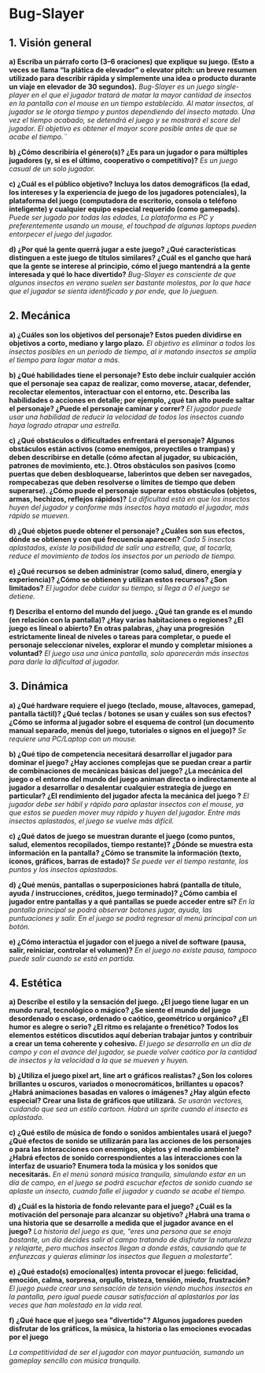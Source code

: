 # Bug-Slayer

## 1. Visión general 
**a) Escriba un párrafo corto (3–6 oraciones) que explique su juego. (Esto a veces se llama “la plática de elevador” o elevator pitch: un breve resumen utilizado para describir rápida y simplemente una idea o producto durante un viaje en elevador de 30 segundos).**
*Bug-Slayer es un juego single-player en el que el jugador tratará de matar la mayor cantidad de insectos en la pantalla con el mouse en un tiempo establecido. Al matar insectos, al jugador se le otorga tiempo y puntos dependiendo del insecto matado. Una vez el tiempo acabado, se detendrá el juego y se mostrará el score del jugador. El objetivo es obtener el mayor score posible antes de que se acabe el tiempo.¨*

**b) ¿Cómo describiría el género(s)? ¿Es para un jugador o para múltiples jugadores (y, si es el último, cooperativo o competitivo)?**
*Es un juego casual de un solo jugador.*

**c) ¿Cuál es el público objetivo? Incluya los datos demográficos (la edad, los intereses y la experiencia de juego de los jugadores potenciales), la plataforma del juego (computadora de escritorio, consola o teléfono inteligente) y cualquier equipo especial requerido (como gamepads).**
*Puede ser jugado por todas las edades, La plataforma es PC y preferentemente usando un mouse, el touchpad de algunas laptops pueden entorpecer el juego del jugador.*

**d) ¿Por qué la gente querrá jugar a este juego? ¿Qué características distinguen a este juego de títulos similares? ¿Cuál es el gancho que hará que la gente se interese al principio, cómo el juego mantendrá a la gente interesada y qué lo hace divertido?**
*Bug-Slayer es consciente de que algunos insectos en verano suelen ser bastante molestos, por lo que hace que el jugador se sienta identificado y por ende, que lo jueguen.*

## 2. Mecánica 
**a) ¿Cuáles son los objetivos del personaje? Estos pueden dividirse en objetivos a corto, mediano y largo plazo.**
*El objetivo es eliminar a todos los insectos posibles en un periodo de tiempo, al ir matando insectos se amplía el tiempo para logar matar a más.*

**b) ¿Qué habilidades tiene el personaje? Esto debe incluir cualquier acción que el personaje sea capaz de realizar, como moverse, atacar, defender, recolectar elementos, interactuar con el entorno, etc. Describa las habilidades o acciones en detalle; por ejemplo, ¿qué tan alto puede saltar el personaje? ¿Puede el personaje caminar y correr?**
*El jugador puede usar una habilidad de reducir la velocidad de todos los insectos cuando haya logrado atrapar una estrella.*

**c) ¿Qué obstáculos o dificultades enfrentará el personaje? Algunos obstáculos están activos (como enemigos, proyectiles o trampas) y deben describirse en detalle (cómo afectan al jugador, su ubicación, patrones de movimiento, etc.). Otros obstáculos son pasivos (como puertas que deben desbloquearse, laberintos que deben ser navegados, rompecabezas que deben resolverse o límites de tiempo que deben superarse). ¿Cómo puede el personaje superar estos obstáculos (objetos, armas, hechizos, reflejos rápidos)?**
*La dificultad está en que los insectos huyen del jugador y conforme más insectos haya matado el jugador, más rápido se mueven.*

**d) ¿Qué objetos puede obtener el personaje? ¿Cuáles son sus efectos, dónde se obtienen y con qué frecuencia aparecen?**
*Cada 5 insectos aplastados, existe la posibilidad de salir una estrella, que, al tocarla, reduce el movimiento de todos los insectos por un periodo de tiempo.*

**e) ¿Qué recursos se deben administrar (como salud, dinero, energía y experiencia)? ¿Cómo se obtienen y utilizan estos recursos? ¿Son limitados?**
*El jugador debe cuidar su tiempo, si llega a 0 el juego se detiene.*

**f) Describa el entorno del mundo del juego. ¿Qué tan grande es el mundo (en relación con la pantalla)? ¿Hay varias habitaciones o regiones? ¿El juego es lineal o abierto? En otras palabras, ¿hay una progresión estrictamente lineal de niveles o tareas para completar, o puede el personaje seleccionar niveles, explorar el mundo y completar misiones a voluntad?**
*El juego usa una única pantalla, solo aparecerán más insectos para darle la dificultad al jugador.*

## 3. Dinámica 
**a) ¿Qué hardware requiere el juego (teclado, mouse, altavoces, gamepad, pantalla táctil)? ¿Qué teclas / botones se usan y cuáles son sus efectos? ¿Cómo se informa al jugador sobre el esquema de control (un documento manual separado, menús del juego, tutoriales o signos en el juego)?**
*Se requiere una PC/Laptop con un mouse.*

**b) ¿Qué tipo de competencia necesitará desarrollar el jugador para dominar el juego? ¿Hay acciones complejas que se puedan crear a partir de combinaciones de mecánicas básicas del juego? ¿La mecánica del juego o el entorno del mundo del juego animan directa o indirectamente al jugador a desarrollar o desalentar cualquier estrategia de juego en particular? ¿El rendimiento del jugador afecta la mecánica del juego ?**
*El jugador debe ser hábil y rápido para aplastar insectos con el mouse, ya que estos se pueden mover muy rápido y huyen del jugador. Entre más insectos aplastados, el juego se vuelve más difícil.*

**c) ¿Qué datos de juego se muestran durante el juego (como puntos, salud, elementos recopilados, tiempo restante)? ¿Dónde se muestra esta información en la pantalla? ¿Cómo se transmite la información (texto, iconos, gráficos, barras de estado)?**
*Se puede ver el tiempo restante, los puntos y los insectos aplastados.*

**d) ¿Qué menús, pantallas o superposiciones habrá (pantalla de título, ayuda / instrucciones, créditos, juego terminado)? ¿Cómo cambia el jugador entre pantallas y a qué pantallas se puede acceder entre sí?**
*En la pantalla principal se podrá observar botones jugar, ayuda, las puntuaciones y salir. En el juego se podrá regresar al menú principal con un botón.*

**e) ¿Cómo interactúa el jugador con el juego a nivel de software (pausa, salir, reiniciar, controlar el volumen)?**
*En el juego no existe pausa, tampoco puede salir cuando se está en partida.*

## 4. Estética 

**a) Describe el estilo y la sensación del juego. ¿El juego tiene lugar en un mundo rural, tecnológico o mágico? ¿Se siente el mundo del juego desordenado o escaso, ordenado o caótico, geométrico u orgánico? ¿El humor es alegre o serio? ¿El ritmo es relajante o frenético? Todos los elementos estéticos discutidos aquí deberían trabajar juntos y contribuir a crear un tema coherente y cohesivo.**
*El juego se desarrolla en un día de campo y con el avance del jugador, se puede volver caótico por la cantidad de insectos y la velocidad a la que se mueven y huyen.*

**b) ¿Utiliza el juego pixel art, line art o gráficos realistas? ¿Son los colores brillantes u oscuros, variados o monocromáticos, brillantes u opacos? ¿Habrá animaciones basadas en valores o imágenes? ¿Hay algún efecto especial? Crear una lista de gráficos que utilizará.**
*Se usarán vectores, cuidando que sea un estilo cartoon. Habrá un sprite cuando el insecto es aplastado.*

**c) ¿Qué estilo de música de fondo o sonidos ambientales usará el juego? ¿Qué efectos de sonido se utilizarán para las acciones de los personajes o para las interacciones con enemigos, objetos y el medio ambiente? ¿Habrá efectos de sonido correspondientes a las interacciones con la interfaz de usuario? Enumera toda la música y los sonidos que necesitarás.**
*En el menú sonará música tranquila, simulando estar en un día de campo, en el juego se podrá escuchar efectos de sonido cuando se aplaste un insecto, cuando falle el jugador y cuando se acabe el tiempo.*

**d) ¿Cuál es la historia de fondo relevante para el juego? ¿Cuál es la motivación del personaje para alcanzar su objetivo? ¿Habrá una trama o una historia que se desarrolle a medida que el jugador avance en el juego?**
*La historia del juego es que, “eres una persona que se enoja bastante, un día decides salir al campo tratando de disfrutar la naturaleza y relajarte, pero muchos insectos llegan a donde estás, causando que te enfurezcas y quieras eliminar los insectos que lleguen a molestarte”.*

**e) ¿Qué estado(s) emocional(es) intenta provocar el juego: felicidad, emoción, calma, sorpresa, orgullo, tristeza, tensión, miedo, frustración?**
*El juego puede crear una sensación de tensión viendo muchos insectos en la pantalla, pero igual puede causar satisfacción al aplastarlos por las veces que han molestado en la vida real.*

**f) ¿Qué hace que el juego sea "divertido"? Algunos jugadores pueden disfrutar de los gráficos, la música, la historia o las emociones evocadas por el juego**

*La competitividad de ser el jugador con mayor puntuación, sumando un gameplay sencillo con música tranquila.*




